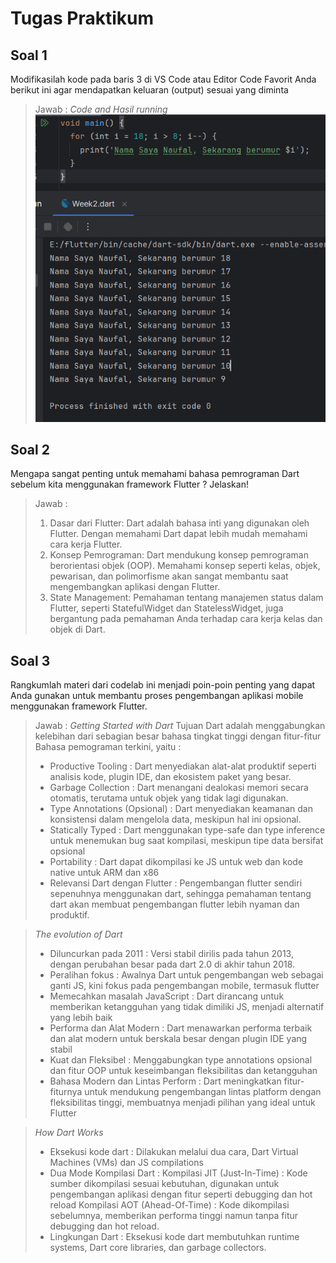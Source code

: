 # Tugas Praktikum

## Soal 1
Modifikasilah kode pada baris 3 di VS Code atau Editor Code Favorit Anda berikut ini agar mendapatkan keluaran (output) sesuai yang diminta
> Jawab :
*Code and Hasil running*<br>
![alt text](Hasil_Soal_1.png)

## Soal 2
Mengapa sangat penting untuk memahami bahasa pemrograman Dart sebelum kita menggunakan framework Flutter ? Jelaskan!
> Jawab :
> 1. Dasar dari Flutter: Dart adalah bahasa inti yang digunakan oleh Flutter. Dengan memahami Dart dapat lebih mudah memahami cara kerja Flutter.
> 2. Konsep Pemrograman: Dart mendukung konsep pemrograman berorientasi objek (OOP). Memahami konsep seperti kelas, objek, pewarisan, dan polimorfisme akan sangat membantu saat mengembangkan aplikasi dengan Flutter.
> 3. State Management: Pemahaman tentang manajemen status dalam Flutter, seperti StatefulWidget dan StatelessWidget, juga bergantung pada pemahaman Anda terhadap cara kerja kelas dan objek di Dart.

## Soal 3
Rangkumlah materi dari codelab ini menjadi poin-poin penting yang dapat Anda gunakan untuk membantu proses pengembangan aplikasi mobile menggunakan framework Flutter.
> Jawab :
> *Getting Started with Dart* 
Tujuan Dart adalah menggabungkan kelebihan dari sebagian besar bahasa tingkat tinggi dengan fitur-fitur Bahasa pemograman terkini, yaitu :
>- Productive Tooling : Dart menyediakan alat-alat produktif seperti analisis kode, plugin IDE, dan ekosistem paket yang besar.
>- Garbage Collection : Dart menangani dealokasi memori secara otomatis, terutama untuk objek yang tidak lagi digunakan.
>- Type Annotations (Opsional) : Dart menyediakan keamanan dan konsistensi dalam mengelola data, meskipun hal ini opsional.
>- Statically Typed : Dart menggunakan type-safe dan type inference untuk menemukan bug saat kompilasi, meskipun tipe data bersifat opsional
>- Portability : Dart dapat dikompilasi ke JS untuk web dan kode native untuk ARM dan x86
>- Relevansi Dart dengan Flutter : Pengembangan flutter sendiri sepenuhnya menggunakan dart, sehingga pemahaman tentang dart akan membuat pengembangan flutter lebih nyaman dan produktif.

>*The evolution of Dart*
>- Diluncurkan pada 2011 : Versi stabil dirilis pada tahun 2013, dengan perubahan besar pada dart 2.0 di akhir tahun 2018.
>- Peralihan fokus : Awalnya Dart untuk pengembangan web sebagai ganti JS, kini fokus pada pengembangan mobile, termasuk flutter
>- Memecahkan masalah JavaScript : Dart dirancang untuk memberikan ketangguhan yang tidak dimiliki JS, menjadi alternatif yang lebih baik
>- Performa dan Alat Modern : Dart menawarkan performa terbaik dan alat modern untuk berskala besar dengan plugin IDE yang stabil
>- Kuat dan Fleksibel : Menggabungkan type annotations opsional dan fitur OOP untuk keseimbangan fleksibilitas dan ketangguhan
>- Bahasa Modern dan Lintas Perform : Dart meningkatkan fitur-fiturnya untuk mendukung pengembangan lintas platform dengan fleksibilitas tinggi, membuatnya menjadi pilihan yang ideal untuk Flutter

>*How Dart Works*
>- Eksekusi kode dart : Dilakukan melalui dua cara, Dart Virtual Machines (VMs) dan JS compilations
>- Dua Mode Kompilasi Dart :
   Kompilasi JIT (Just-In-Time) : Kode sumber dikompilasi sesuai kebutuhan, digunakan untuk pengembangan aplikasi dengan fitur seperti debugging dan hot reload
   Kompilasi AOT (Ahead-Of-Time) : Kode dikompilasi sebelumnya, memberikan performa tinggi namun tanpa fitur debugging dan hot reload.
>- Lingkungan Dart : Eksekusi kode dart membutuhkan runtime systems, Dart core libraries, dan garbage collectors.